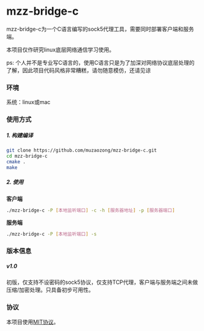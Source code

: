 # mzz-bridge-c

mzz-bridge-c为一个C语言编写的sock5代理工具，需要同时部署客户端和服务端。

本项目仅作研究linux底层网络通信学习使用。

ps: 个人并不是专业写C语言的，使用C语言只是为了加深对网络协议底层处理的了解，因此项目代码风格非常糟糕，请勿随意模仿，还请见谅

### 环境

系统：linux或mac

### 使用方式

##### 1. 构建编译

```bash
git clone https://github.com/muzaozong/mzz-bridge-c.git
cd mzz-bridge-c
cmake .
make
```

##### 2. 使用

**客户端**

```bash
./mzz-bridge-c -P [本地监听端口] -c -h [服务器地址] -p [服务器端口]
```

**服务端**

```bash
./mzz-bridge-c -P [本地监听端口] -s
```

### 版本信息

##### v1.0

初版，仅支持不设密码的sock5协议，仅支持TCP代理，客户端与服务端之间未做压缩/加密处理。只具备初步可用性。

### 协议

本项目使用[MIT协议](https://github.com/muzaozong/mzz-bridge-c/blob/master/LICENSE)。